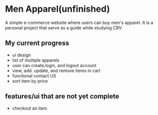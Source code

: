# Men Apparel(unfinished)
 A simple e-commerce website where users can buy men's apparel. It is a personal project that serve as a guide while studying CBV
 
## My current progress
  - ui design
  - list of multiple apparels
  - user can create,login, and logout account
  - view, add. update, and remove items in cart
  - functional contact US
  - sort item by price

## features/ui that are not yet complete
  - checkout an item
